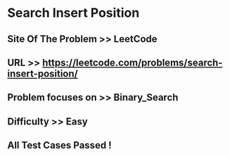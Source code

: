 # Search Insert Position

## Site Of The Problem >> LeetCode

## URL >> https://leetcode.com/problems/search-insert-position/

## Problem focuses on >> Binary_Search

## Difficulty >> Easy

## All Test Cases Passed !



